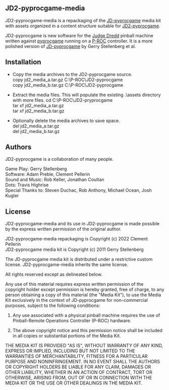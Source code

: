 ## JD2-pyprocgame-media

JD2-pyprocgame-media is a repackaging of the [JD-pyprocgame](https://github.com/preble/JD-pyprocgame) media kit with assets organized in a content structure suitable for [JD2-pyprocgame](https://github.com/clempo2/JD2-pyprocgame).

JD2-pyprocgame is new software for the [Judge Dredd](https://www.ipdb.org/machine.cgi?id=1322) pinball machine written against [pyprocgame](http://pyprocgame.pindev.org/) running on a [P-ROC](https://www.multimorphic.com/store/circuit-boards/p-roc/) controller. It is a more polished version of [JD-pyprocgame](https://github.com/preble/JD-pyprocgame) by Gerry Stellenberg et al.

## Installation

- Copy the media archives to the JD2-pyprocgame source.  
copy jd2_media_a.tar.gz C:\P-ROC\JD2-pyprocgame  
copy jd2_media_b.tar.gz C:\P-ROC\JD2-pyprocgame

- Extract the media files. This will populate the existing .\assets directory with more files.
cd C:\P-ROC\JD2-pryprocgame  
tar xf jd2_media_a.tar.gz  
tar xf jd2_media_b.tar.gz

- Optionally delete the media archives to save space.  
del jd2_media_a.tar.gz  
del jd2_media_b.tar.gz

## Authors

JD2-pyprocgame is a collaboration of many people.

Game Play: Gerry Stellenberg  
Software: Adam Preble, Clement Pellerin  
Sound and Music: Rob Keller, Jonathan Coultan  
Dots: Travis Highrise  
Special Thanks to: Steven Duchac, Rob Anthony, Michael Ocean, Josh Kugler

## License

JD2-pyprocgame-media and its use in JD2-pyprocgame is made possible by the express written permission of the original author.

JD2-pyprocgame-media repackaging is Copyright (c) 2022 Clement Pellerin  
JD2-pyprocgame media kit is Copyright (c) 2011 Gerry Stellenberg

The JD-pyprocgame media kit is distributed under a restrictive custom license. JD2-pyprocgame-media inherits the same license.

All rights reserved except as delineated below.

Any use of this material requires express written permission of the copyright
holder except permission is hereby granted, free of charge, to any person
obtaining a copy of this material (the "Media Kit"), to use the Media Kit
exclusively in the context of JD-pyprocgame for non-commercial purposes,
subject to the following conditions:

1) Any use associated with a physical pinball machine requires the use of
Pinball-Remote Operations Controller (P-ROC) hardware.

2) The above copyright notice and this permission notice shall be included in
all copies or substantial portions of the Media Kit.

THE MEDIA KIT IS PROVIDED "AS IS", WITHOUT WARRANTY OF ANY KIND, EXPRESS OR
IMPLIED, INCLUDING BUT NOT LIMITED TO THE WARRANTIES OF MERCHANTABILITY,
FITNESS FOR A PARTICULAR PURPOSE AND NONINFRINGEMENT. IN NO EVENT SHALL THE
AUTHORS OR COPYRIGHT HOLDERS BE LIABLE FOR ANY CLAIM, DAMAGES OR OTHER
LIABILITY, WHETHER IN AN ACTION OF CONTRACT, TORT OR OTHERWISE, ARISING FROM,
OUT OF OR IN CONNECTION WITH THE MEDIA KIT OR THE USE OR OTHER DEALINGS IN THE
MEDIA KIT.
